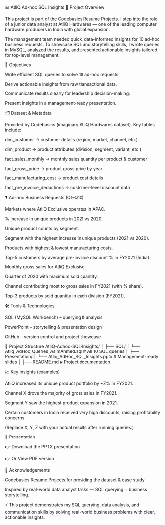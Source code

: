 📊 AtliQ Ad-hoc SQL Insights 📝 Project Overview

This project is part of the Codebasics Resume Projects. I step into the role of a junior data analyst at AtliQ Hardwares — one of the leading computer hardware producers in India with global expansion.

The management team needed quick, data-informed insights for 10 ad-hoc business requests. To showcase SQL and storytelling skills, I wrote queries in MySQL, analyzed the results, and presented actionable insights tailored for top-level management.

🎯 Objectives

Write efficient SQL queries to solve 10 ad-hoc requests.

Derive actionable insights from raw transactional data.

Communicate results clearly for leadership decision-making.

Present insights in a management-ready presentation.

🗂️ Dataset & Metadata

Provided by Codebasics (imaginary AtliQ Hardwares dataset). Key tables include:

dim_customer → customer details (region, market, channel, etc.)

dim_product → product attributes (division, segment, variant, etc.)

fact_sales_monthly → monthly sales quantity per product & customer

fact_gross_price → product gross price by year

fact_manufacturing_cost → product cost details

fact_pre_invoice_deductions → customer-level discount data

❓ Ad-hoc Business Requests (Q1–Q10)

Markets where AtliQ Exclusive operates in APAC.

% increase in unique products in 2021 vs 2020.

Unique product counts by segment.

Segment with the highest increase in unique products (2021 vs 2020).

Products with highest & lowest manufacturing costs.

Top-5 customers by average pre-invoice discount % in FY2021 (India).

Monthly gross sales for AtliQ Exclusive.

Quarter of 2020 with maximum sold quantity.

Channel contributing most to gross sales in FY2021 (with % share).

Top-3 products by sold quantity in each division (FY2021).

🛠️ Tools & Technologies

SQL (MySQL Workbench) – querying & analysis

PowerPoint – storytelling & presentation design

GitHub – version control and project showcase

📂 Project Structure AtliQ-Adhoc-SQL-Insights/ │ ├── SQL/
│ └── Atliq_AdHoc_Queries_AsimAhmed.sql # All 10 SQL queries │ ├── Presentation/
│ └── Atliq_AdHoc_SQL_Insights.pptx # Management-ready slides │ ├── README.md # Project documentation

📈 Key Insights (examples)

AtliQ increased its unique product portfolio by ~Z% in FY2021.

Channel X drove the majority of gross sales in FY2021.

Segment Y saw the highest product expansion in 2021.

Certain customers in India received very high discounts, raising profitability concerns.

(Replace X, Y, Z with your actual results after running queries.)

🎥 Presentation

👉 Download the PPTX presentation

👉 Or View PDF version

🙌 Acknowledgements

Codebasics Resume Projects for providing the dataset & case study.

Inspired by real-world data analyst tasks — SQL querying + business storytelling.

⚡ This project demonstrates my SQL querying, data analysis, and communication skills by solving real-world business problems with clear, actionable insights.
